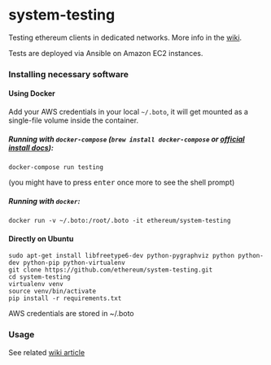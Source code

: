 system-testing
==============

Testing ethereum clients in dedicated networks. More info in the [wiki](https://github.com/ethereum/system-testing/wiki).

Tests are deployed via Ansible on Amazon EC2 instances.

### Installing necessary software

#### Using Docker

Add your AWS credentials in your local `~/.boto`, it will get mounted as a single-file volume inside the container.

##### Running with `docker-compose` (`brew install docker-compose` or [official install docs](https://docs.docker.com/compose/install/)):
```
docker-compose run testing
```
(you might have to press <kbd>enter</kbd> once more to see the shell prompt)

##### Running with `docker`:
```
docker run -v ~/.boto:/root/.boto -it ethereum/system-testing
```


#### Directly on Ubuntu
```
sudo apt-get install libfreetype6-dev python-pygraphviz python python-dev python-pip python-virtualenv
git clone https://github.com/ethereum/system-testing.git
cd system-testing
virtualenv venv
source venv/bin/activate
pip install -r requirements.txt
```
AWS credentials are stored in ~/.boto

### Usage

See related [wiki article](https://github.com/ethereum/system-testing/wiki/How-to-run-a-test)
